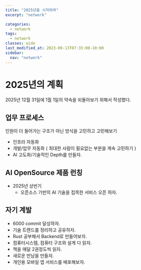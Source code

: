 ```yaml
---
title: "2025년을 시작하며"
excerpt: "network"

categories:
  - network
tags:
  - network
classes: wide
last_modified_at: 2023-09-13T07:35:00-10:00
sidebar:
  nav: "network"
---
```


# 2025년의 계획 

2025년 12월 31일에 1월 1일의 약속을 되돌아보기 위해서 작성했다. 

## 업무 프로세스 

인원이 더 들어가는 구조가 아닌 방식을 고민하고 고민해보기 

- 인프라 자동화 
- 개발/업무 자동화 ( 최대한 사람이 필요없는 부분을 계속 고민하기 ) 
- AI 고도화/기술적인 Depth를 만들자. 

## AI OpenSource 제품 런칭 

- 2025년 상반기 
  - 오픈소스 기반의 AI 기술을 접목한 서비스 오픈 하자.

## 자기 계발 

- 6000 commit 달성하자. 
- 기술 트렌드를 정리하고 공유하자.
- Rust 공부해서 Backend로 만들어보자. 
- 컴퓨터시스템, 컴퓨터 구조와 설계 다 읽자. 
- 책을 매달 2권정도씩 읽자. 
- 새로운 만남을 만들자.
- 개인용 모바일 앱 서비스를 배포해보자.